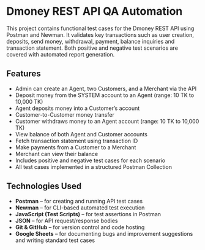 # Dmoney REST API QA Automation

This project contains functional test cases for the Dmoney REST API using Postman and Newman. It validates key transactions such as user creation, deposits, send money, withdrawal, payment, balance inquiries and transaction statement. Both positive and negative test scenarios are covered with automated report generation.

## Features

- Admin can create an Agent, two Customers, and a Merchant via the API
- Deposit money from the SYSTEM account to an Agent (range: 10 TK to 10,000 TK)
- Agent deposits money into a Customer’s account
- Customer-to-Customer money transfer
- Customer withdraws money to an Agent account (range: 10 TK to 10,000 TK)
- View balance of both Agent and Customer accounts
- Fetch transaction statement using transaction ID
- Make payments from a Customer to a Merchant
- Merchant can view their balance
- Includes positive and negative test cases for each scenario
- All test cases implemented in a structured Postman Collection

## Technologies Used

- **Postman** – for creating and running API test cases
- **Newman** – for CLI-based automated test execution
- **JavaScript (Test Scripts)** – for test assertions in Postman
- **JSON** – for API request/response bodies
- **Git & GitHub** – for version control and code hosting
- **Google Sheets** – for documenting bugs and improvement suggestions and writing standard test cases
